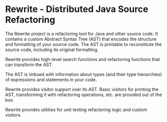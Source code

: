 # Rewrite - Distributed Java Source Refactoring

The Rewrite project is a refactoring tool for Java and other source code. It contains a custom Abstract Syntax Tree (AST)  that encodes the structure and formatting of your source code. The AST is printable to
reconstitute the source code, including its original formatting.

Rewrite provides high-level search functions and refactoring functions that can transform the AST.

The AST is imbued with information about types (and their type hierarchies)
of expressions and statements in your code.

Rewrite provides visitor support over its AST. Basic visitors for printing the AST, transforming it with refactoring
operations, etc. are provided out of the box.

Rewrite provides utilities for unit testing refactoring logic and custom visitors.
